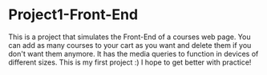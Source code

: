 # Project1-Front-End
This is a project that simulates the Front-End of a courses web page.
You can add as many courses to your cart as you want and delete them if you don't want them anymore.
It has the media queries to function in devices of different sizes.
This is my first project :)
I hope to get better with practice!
